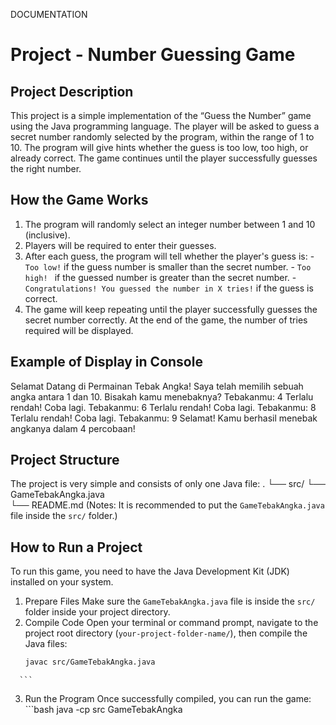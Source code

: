 DOCUMENTATION
# Project - Number Guessing Game
## Project Description
   This project is a simple implementation of the “Guess the Number” game using the Java programming language. The player will be asked to guess a secret number    randomly selected by the program, within the range of 1 to 10. The program will give hints whether the guess is too low, too high, or already correct. The game continues until the player successfully guesses the right number.
## How the Game Works
   1.	The program will randomly select an integer number between 1 and 10 (inclusive). 
   2.	Players will be required to enter their guesses. 
   3.	After each guess, the program will tell whether the player's guess is: 
      - `Too low!` if the guess number is smaller than the secret number. 
      - `Too high! ` if the guessed number is greater than the secret number. 
      - `Congratulations! You guessed the number in X tries!` if the guess is correct. 
   4.	The game will keep repeating until the player successfully guesses the secret number correctly. At the end of the game, the number of tries required will be        displayed.
## Example of Display in Console
Selamat Datang di Permainan Tebak Angka!
Saya telah memilih sebuah angka antara 1 dan 10.
Bisakah kamu menebaknya?
Tebakanmu: 4
Terlalu rendah! Coba lagi.
Tebakanmu: 6
Terlalu rendah! Coba lagi.
Tebakanmu: 8
Terlalu rendah! Coba lagi.
Tebakanmu: 9
Selamat! Kamu berhasil menebak angkanya dalam 4 percobaan!
## Project Structure
The project is very simple and consists of only one Java file:
. 
└── src/ 
    └── GameTebakAngka.java 	
└── README.md
(Notes: It is recommended to put the `GameTebakAngka.java` file inside the `src/` folder.)
## How to Run a Project
To run this game, you need to have the Java Development Kit (JDK) installed on your system.
   1.	Prepare Files
      Make sure the `GameTebakAngka.java` file is inside the `src/` folder inside your project directory.
   2.	Compile Code
      Open your terminal or command prompt, navigate to the project root directory (`your-project-folder-name/`), then compile the Java files:
    	```bash
 	    javac src/GameTebakAngka.java
      ```
   3.	Run the Program
      Once successfully compiled, you can run the game:
   	  ```bash
 	    java -cp src GameTebakAngka
 	    ```
